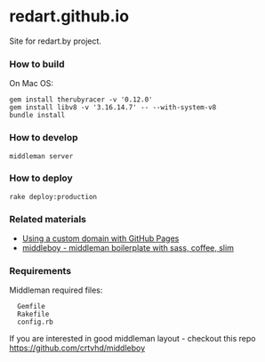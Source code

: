 # redart.github.io

Site for redart.by project.

### How to build

On Mac OS:

```
gem install therubyracer -v '0.12.0'
gem install libv8 -v '3.16.14.7' -- --with-system-v8
bundle install
```

### How to develop

```
middleman server
```

### How to deploy

```
rake deploy:production
```

### Related materials

* [Using a custom domain with GitHub Pages](https://help.github.com/articles/using-a-custom-domain-with-github-pages/)
* [middleboy - middleman boilerplate with sass, coffee, slim](https://github.com/crtvhd/middleboy)

### Requirements

Middleman required files:
```
  Gemfile
  Rakefile
  config.rb
```

If you are interested in good middleman layout - checkout this repo https://github.com/crtvhd/middleboy
